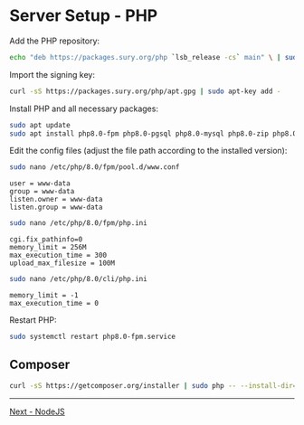 # Server Setup - PHP

Add the PHP repository:

```bash
echo "deb https://packages.sury.org/php `lsb_release -cs` main" \ | sudo tee /etc/apt/sources.list.d/php.list
```

Import the signing key:

```bash
curl -sS https://packages.sury.org/php/apt.gpg | sudo apt-key add -
```

Install PHP and all necessary packages:

```bash
sudo apt update
sudo apt install php8.0-fpm php8.0-pgsql php8.0-mysql php8.0-zip php8.0-curl php8.0-mbstring php8.0-xml php8.0-intl php8.0-gd php8.0-imagick
```

Edit the config files (adjust the file path according to the installed version):

```bash
sudo nano /etc/php/8.0/fpm/pool.d/www.conf
```

```plaintext
user = www-data
group = www-data
listen.owner = www-data
listen.group = www-data
```

```bash
sudo nano /etc/php/8.0/fpm/php.ini
```

```plaintext
cgi.fix_pathinfo=0
memory_limit = 256M
max_execution_time = 300
upload_max_filesize = 100M
```

```bash
sudo nano /etc/php/8.0/cli/php.ini
```

```plaintext
memory_limit = -1
max_execution_time = 0
```

Restart PHP:

```bash
sudo systemctl restart php8.0-fpm.service
```

## Composer

```bash
curl -sS https://getcomposer.org/installer | sudo php -- --install-dir=/usr/local/bin/ --filename=composer
```


---


[Next - NodeJS](05-nodejs.md)
